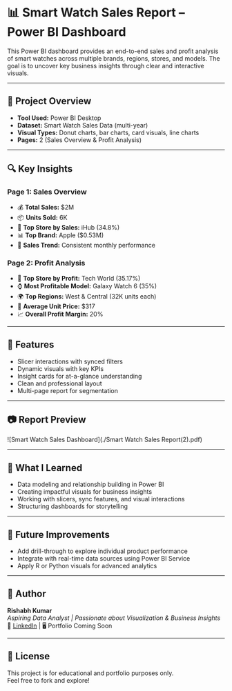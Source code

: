 # 📊 Smart Watch Sales Report – Power BI Dashboard

This Power BI dashboard provides an end-to-end sales and profit analysis of smart watches across multiple brands, regions, stores, and models. The goal is to uncover key business insights through clear and interactive visuals.

---

## 📁 Project Overview

- **Tool Used:** Power BI Desktop  
- **Dataset:** Smart Watch Sales Data (multi-year)  
- **Visual Types:** Donut charts, bar charts, card visuals, line charts  
- **Pages:** 2 (Sales Overview & Profit Analysis)

---

## 🔍 Key Insights

### Page 1: Sales Overview
- 💰 **Total Sales:** $2M  
- 📦 **Units Sold:** 6K  
- 🛒 **Top Store by Sales:** iHub (34.8%)  
- 📊 **Top Brand:** Apple ($0.53M)  
- 📅 **Sales Trend:** Consistent monthly performance

### Page 2: Profit Analysis
- 🏪 **Top Store by Profit:** Tech World (35.17%)  
- ⌚ **Most Profitable Model:** Galaxy Watch 6 (35%)  
- 🌍 **Top Regions:** West & Central (32K units each)  
- 💸 **Average Unit Price:** $317  
- 📈 **Overall Profit Margin:** 20%

---

## 🧰 Features

- Slicer interactions with synced filters  
- Dynamic visuals with key KPIs  
- Insight cards for at-a-glance understanding  
- Clean and professional layout  
- Multi-page report for segmentation

---

## 📷 Report Preview

![Smart Watch Sales Dashboard](./Smart Watch Sales Report(2).pdf)

---

## 🧠 What I Learned

- Data modeling and relationship building in Power BI  
- Creating impactful visuals for business insights  
- Working with slicers, sync features, and visual interactions  
- Structuring dashboards for storytelling

---

## 📌 Future Improvements

- Add drill-through to explore individual product performance  
- Integrate with real-time data sources using Power BI Service  
- Apply R or Python visuals for advanced analytics

---

## 👤 Author

**Rishabh Kumar**  
*Aspiring Data Analyst | Passionate about Visualization & Business Insights*  
🔗 [LinkedIn](https://www.linkedin.com/in/rishabhkumar12345/) | 🖥️ Portfolio Coming Soon

---

## 📂 License

This project is for educational and portfolio purposes only.  
Feel free to fork and explore!

